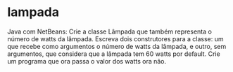 # lampada
Java com NetBeans: Crie a classe Lâmpada que também representa o número de watts da lâmpada. Escreva dois construtores para a classe: um que recebe como argumentos o número de watts da lâmpada, e outro, sem argumentos, que considera que a lâmpada tem 60 watts por default. Crie um programa que ora passa o valor dos watts ora não.
